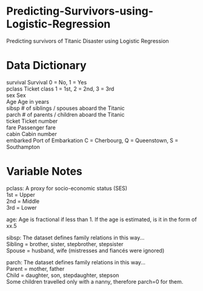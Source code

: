 # Predicting-Survivors-using-Logistic-Regression
Predicting survivors of Titanic Disaster using Logistic Regression

# Data Dictionary
survival	Survival	0 = No, 1 = Yes <br />
pclass	Ticket class	1 = 1st, 2 = 2nd, 3 = 3rd <br />
sex	Sex	<br />
Age	Age in years	<br />
sibsp	# of siblings / spouses aboard the Titanic	<br />
parch	# of parents / children aboard the Titanic	<br />
ticket	Ticket number	<br />
fare	Passenger fare	<br />
cabin	Cabin number	<br />
embarked	Port of Embarkation	C = Cherbourg, Q = Queenstown, S = Southampton <br />

# Variable Notes
pclass: A proxy for socio-economic status (SES) <br />
1st = Upper <br />
2nd = Middle <br />
3rd = Lower <br />

age: Age is fractional if less than 1. If the age is estimated, is it in the form of xx.5 <br />

sibsp: The dataset defines family relations in this way... <br />
Sibling = brother, sister, stepbrother, stepsister <br />
Spouse = husband, wife (mistresses and fiancés were ignored) <br />

parch: The dataset defines family relations in this way... <br />
Parent = mother, father <br />
Child = daughter, son, stepdaughter, stepson <br />
Some children travelled only with a nanny, therefore parch=0 for them. <br />
